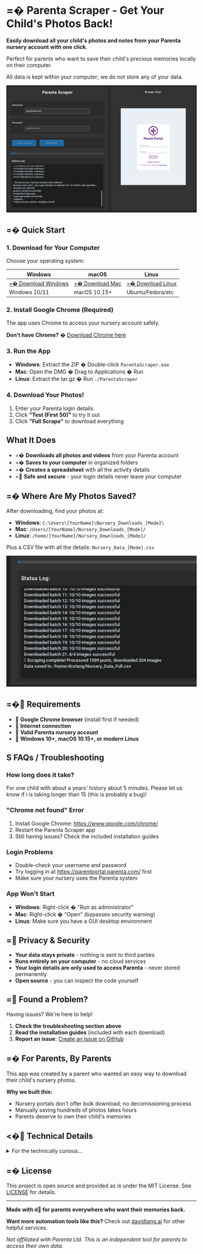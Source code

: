 # =� Parenta Scraper - Get Your Child's Photos Back!

**Easily download all your child's photos and notes from your Parenta nursery account with one click.**

Perfect for parents who want to save their child's precious memories locally on their computer.

All data is kept within your computer; we do not store any of your data.

![Parenta Scraper Interface](screenshots/main-interface.png)

## =� Quick Start

### 1. Download for Your Computer
Choose your operating system:

| Windows | macOS | Linux |
|---------|-------|-------|
| [=� Download Windows](../../releases/latest/download/ParentaScraper-Windows.zip) | [=� Download Mac](../../releases/latest/download/ParentaScraper-Mac.dmg) | [=� Download Linux](../../releases/latest/download/ParentaScraper-Linux.tar.gz) |
| Windows 10/11 | macOS 10.15+ | Ubuntu/Fedora/etc |

### 2. Install Google Chrome (Required)
The app uses Chrome to access your nursery account safely.

**Don't have Chrome?** � [Download Chrome here](https://www.google.com/chrome/)

### 3. Run the App
- **Windows**: Extract the ZIP � Double-click `ParentaScraper.exe`
- **Mac**: Open the DMG � Drag to Applications � Run
- **Linux**: Extract the tar.gz � Run `./ParentaScraper`

### 4. Download Your Photos!
1. Enter your Parenta login details
2. Click **"Test (First 50)"** to try it out
3. Click **"Full Scrape"** to download everything

## What It Does

- =� **Downloads all photos and videos** from your Parenta account
- =� **Saves to your computer** in organized folders
- =� **Creates a spreadsheet** with all the activity details
- = **Safe and secure** - your login details never leave your computer

## =� Where Are My Photos Saved?

After downloading, find your photos at:
- **Windows**: `C:\Users\[YourName]\Nursery_Downloads_[Mode]\`
- **Mac**: `/Users/[YourName]/Nursery_Downloads_[Mode]/`
- **Linux**: `/home/[YourName]/Nursery_Downloads_[Mode]/`

Plus a CSV file with all the details: `Nursery_Data_[Mode].csv`

![File Organization](screenshots/file-organisation.png)

## =� Requirements

-  **Google Chrome browser** (install first if needed)
-  **Internet connection**
-  **Valid Parenta nursery account**
-  **Windows 10+, macOS 10.15+, or modern Linux**

## S FAQs / Troubleshooting

### How long does it take?   
For one child with about a years' history about 5 minutes. Please let us know if i is taking longer than 15 (this is probably a bug)!

### "Chrome not found" Error
1. Install Google Chrome: https://www.google.com/chrome/
2. Restart the Parenta Scraper app
3. Still having issues? Check the included installation guides

### Login Problems
- Double-check your username and password
- Try logging in at https://parentportal.parenta.com/ first
- Make sure your nursery uses the Parenta system

### App Won't Start
- **Windows**: Right-click � "Run as administrator"
- **Mac**: Right-click � "Open" (bypasses security warning)
- **Linux**: Make sure you have a GUI desktop environment

## = Privacy & Security

- **Your data stays private** - nothing is sent to third parties
- **Runs entirely on your computer** - no cloud services
- **Your login details are only used to access Parenta** - never stored permanently
- **Open source** - you can inspect the code yourself

## = Found a Problem?

Having issues? We're here to help!

1. **Check the troubleshooting section above**
2. **Read the installation guides** (included with each download)
3. **Report an issue**: [Create an issue on GitHub](../../issues/new)

## =� For Parents, By Parents

This app was created by a parent who wanted an easy way to download their child's nursery photos. 

**Why we built this:**
- Nursery portals don't offer bulk download; no decomissioning process
- Manually saving hundreds of photos takes hours
- Parents deserve to own their child's memories

## <� Technical Details

<details>
<summary>For the technically curious...</summary>

- Built with Python and CustomTkinter
- Uses Selenium WebDriver for nursery portal automation
- Parallel downloading for speed
- Cross-platform PyInstaller executables
- Automatic ChromeDriver management
- JavaScript-based data extraction for performance

</details>

## =� License

This project is open source and provided as is under the MIT License. See [LICENSE](LICENSE) for details.

---

**Made with d for parents everywhere who want their memories back.**

**Want more automation tools like this?** Check out [davidtang.ai](https://davidtang.ai) for other helpful services.

*Not affiliated with Parenta Ltd. This is an independent tool for parents to access their own data.*